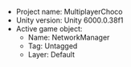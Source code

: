 <!-- UNITY CODE ASSIST INSTRUCTIONS START -->
- Project name: MultiplayerChoco
- Unity version: Unity 6000.0.38f1
- Active game object:
  - Name: NetworkManager
  - Tag: Untagged
  - Layer: Default
<!-- UNITY CODE ASSIST INSTRUCTIONS END -->